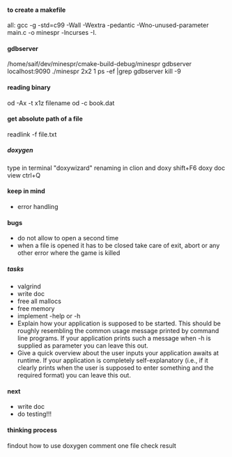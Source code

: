 #### to create a makefile
all: 
	gcc -g -std=c99 -Wall -Wextra -pedantic -Wno-unused-parameter main.c -o minespr -lncurses -I.
	
#### gdbserver
/home/saif/dev/minespr/cmake-build-debug/minespr
gdbserver localhost:9090 ./minespr 2x2 1
ps -ef |grep gdbserver
kill -9 <pid>

#### reading binary
od -Ax -t x1z filename
od -c book.dat 

#### get absolute path of a file
readlink -f file.txt

##### doxygen
type in terminal "doxywizard"
renaming in clion and doxy shift+F6
doxy doc view ctrl+Q

#### keep in mind
- error handling


#### bugs
- do not allow to open a second time
- when a file is opened it has to be closed
  take care of exit, abort or any other error where the game is killed

##### tasks
- valgrind
- write doc
- free all mallocs
- free memory
- implement -help or -h
- Explain how your application is supposed to be started.
  This should be roughly resembling the common usage message printed by command line programs.
  If your application prints such a message when -h is supplied as parameter you can leave this out.
- Give a quick overview about the user inputs your application awaits at runtime.
 If your application is completely self-explanatory (i.e., if it clearly prints when the user is supposed to enter something and the required format) you can leave this out.

#### next
- write doc
- do testing!!!

#### thinking process
findout how to use doxygen 
comment one file
check result

